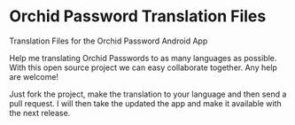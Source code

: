 # Orchid Password Translation Files
Translation Files for the Orchid Password Android App


Help me translating Orchid Passwords to as many languages as possible. With this open source project we can easy collaborate together. 
Any help are welcome!

Just fork the project, make the translation to your language and then send a pull request. I will then take the updated the app and make it available with the next release.

